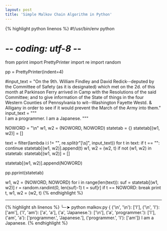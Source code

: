 ```yaml
---
layout: post
title: 'Simple Malkov Chain Algorithm in Python'
---
```


{% highlight python linenos %}
#!/usr/bin/env python
# -*- coding: utf-8 -*-

from pprint import PrettyPrinter
import re
import random

pp = PrettyPrinter(indent=4)

#input_text = "On the 9th. William Findley and David Redick--deputed by the Committee of Safety (as it is designated) which met on the 2d. of this month at Parkinson Ferry arrived in Camp with the Resolutions of the said Committee; and to give information of the State of things in the four Western Counties of Pennsylvania to wit--Washington Fayette Westd. & Alligany in order to see if it would prevent the March of the Army into them."
input_text = """\
I am a programmer.
I am a Japanese.
"""

NOWORD = "\n"
w1, w2 = (NOWORD, NOWORD)
statetab = {}
statetab[(w1, w2)] = []

text = filter(lambda i:i != "", re.split(r"[\s]", input_text))
for t in text:
  if t == "":
    continue
  statetab[(w1, w2)].append(t)
  w1, w2 = (w2, t)
  if not (w1, w2) in statetab:
    statetab[(w1, w2)] = []

statetab[(w1, w2)].append(NOWORD)

pp.pprint(statetab)

w1, w2 = (NOWORD, NOWORD)
for i in range(len(text)):
  suf = statetab[(w1, w2)]
  r = random.randint(0, len(suf)-1)
  t = suf[r]
  if t == NOWORD:
    break
  print t,
  w1, w2 = (w2, t)
{% endhighlight %}

----

{% highlight sh linenos %}
╰─➤  python malkov.py
{   ('\n', '\n'): ['I'],
    ('\n', 'I'): ['am'],
    ('I', 'am'): ['a', 'a'],
    ('a', 'Japanese.'): ['\n'],
    ('a', 'programmer.'): ['I'],
    ('am', 'a'): ['programmer.', 'Japanese.'],
    ('programmer.', 'I'): ['am']}
I am a Japanese.
{% endhighlight %}

